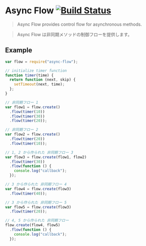 # Async Flow [![Build Status](https://secure.travis-ci.org/ww24/async-flow.png?branch=master)](http://travis-ci.org/ww24/async-flow)

> Async Flow provides control flow for asynchronous methods.

> Async Flow は非同期メソッドの制御フローを提供します。

## Example
```js
var flow = require("async-flow");

// initialize timer function
function timer(time) {
  return function (next, skip) {
    setTimeout(next, time);
  };
}

// 非同期フロー 1
var flow1 = flow.create()
  .flow(timer(10))
  .flow(timer(30))
  .flow(timer(20));

// 非同期フロー 2
var flow2 = flow.create()
  .flow(timer(20))
  .flow(timer(10));

// 1, 2 から作られた 非同期フロー 3
var flow3 = flow.create(flow1, flow2)
  .flow(timer(30))
  .flow(function () {
    console.log("callback");
  });

// 3 から作られた 非同期フロー 4
var flow4 = flow.create(flow3)
  .flow(timer(40));

// 3 から作られた 非同期フロー 5
var flow5 = flow.create(flow3)
  .flow(timer(20));

// 4, 5 から作られた 非同期フロー
flow.create(flow4, flow5)
  .flow(function () {
    console.log("callback");
  });
```
